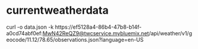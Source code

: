 # currentweatherdata
curl -o data.json -k https://ef5128a4-86b4-47b8-b14f-a0cd74abf0ef:MwN42ReQZ9@twcservice.mybluemix.net/api/weather/v1/geocode/11.12/78.65/observations.json?language=en-US
